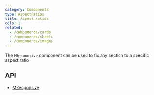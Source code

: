 ```yaml
---
category: Components
type: AspectRatios
title: Aspect ratios
cols: 1
related:
  - /components/cards
  - /components/sheets
  - /components/images
---
```


The `MResponsive` component can be used to fix any section to a specific aspect ratio

## API

- [MResponsive](/api/MResponsive)